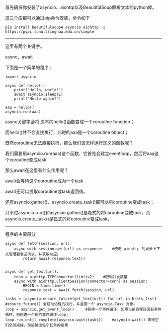 首先确保你安装了asyncio、aiohttp以及BeautifulSoup解析文本的python库。

这三个库都可以通过pip命令安装，命令如下

```
pip install beautifulsoup4 asyncio aiohttp -i https://pypi.tuna.tsinghua.edu.cn/simple
```

------------



这里有两个关键字。

async、await

下面是一个简单的程序；

```
import asyncio

async def hello():
    print("Hello, world!")
    await asyncio.sleep(1)
    print("Hello again!")

aaa = hello()
asyncio.run(aaa)
```

async关键字会将 原本的hello()函数变成一个coroutine function；

而hello()并不会直接执行，此时的aaa是一个coroutine object；

既然coroutine无法直接执行，那么我们该怎样运行定义的函数呢？

我们需要用asyncio.run(aaa)这个函数，它首先会建立eventloop，然后将aaa这个coroutine变成task 

那么await在这里有什么作用呢？

await会等待这个coroutine成为一个task

await还可以提取coroutine或task返回值。

还有asyncio.gather()、asyncio.create_task()都可以将coroutine变成task；

只不过asyncio.run()和asyncio.gather()是隐式的将coroutine变成task，而asyncio.create_task()是显式的将coroutine变成task。

--------------



程序的主要部分

```
async def fetch(session, url):
    async with session.get(url) as response:	#使用 aiohttp 的异步上下文管理器发送请求，并获取响应。
        return await response.text()


async def get_text(url):
    conn = aiohttp.TCPConnector(limit=2)	#限制并发数量
    async with aiohttp.ClientSession(connector=conn) as session:
        BEGIN = time.time()
        response_text = await fetch(session, url)
```

```
tasks = [asyncio.ensure_future(get_text(url)) for url in hrefs_list]	#ensure_future() 会启动协程的执行，并返回一个 asyncio.Task 对象。
loop = asyncio.get_event_loop()		#获得一个事件循环，如果当前线程还没有事件循环，则创建一个新的事件循环loop；
loop.run_until_complete(asyncio.wait(tasks))	#asyncio.wait() 等待它们全部完成，然后输出每个任务的结果
```
